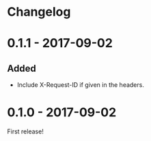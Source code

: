 Changelog
=========

# 0.1.1 - 2017-09-02

## Added
- Include X-Request-ID if given in the headers.


# 0.1.0 - 2017-09-02

First release!
